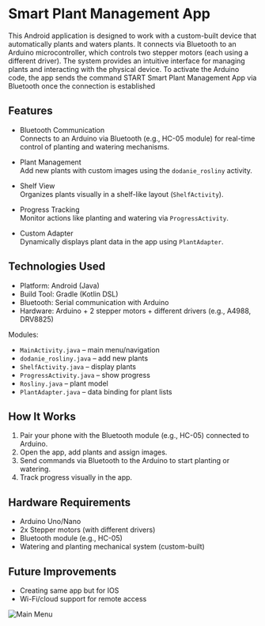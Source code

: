 # Smart Plant Management App

This Android application is designed to work with a custom-built device that automatically plants and waters plants. It connects via Bluetooth to an Arduino microcontroller, which controls two stepper motors (each using a different driver). The system provides an intuitive interface for managing plants and interacting with the physical device. To activate the Arduino code, the app sends the command START Smart Plant Management App via Bluetooth once the connection is established

## Features

- Bluetooth Communication  
  Connects to an Arduino via Bluetooth (e.g., HC-05 module) for real-time control of planting and watering mechanisms.

- Plant Management  
  Add new plants with custom images using the `dodanie_rosliny` activity.

- Shelf View  
  Organizes plants visually in a shelf-like layout (`ShelfActivity`).

- Progress Tracking  
  Monitor actions like planting and watering via `ProgressActivity`.

- Custom Adapter  
  Dynamically displays plant data in the app using `PlantAdapter`.

## Technologies Used

- Platform: Android (Java)  
- Build Tool: Gradle (Kotlin DSL)  
- Bluetooth: Serial communication with Arduino  
- Hardware: Arduino + 2 stepper motors + different drivers (e.g., A4988, DRV8825)

Modules:
- `MainActivity.java` – main menu/navigation
- `dodanie_rosliny.java` – add new plants
- `ShelfActivity.java` – display plants
- `ProgressActivity.java` – show progress
- `Rosliny.java` – plant model
- `PlantAdapter.java` – data binding for plant lists

## How It Works

1. Pair your phone with the Bluetooth module (e.g., HC-05) connected to Arduino.  
2. Open the app, add plants and assign images.  
3. Send commands via Bluetooth to the Arduino to start planting or watering.  
4. Track progress visually in the app.

## Hardware Requirements

- Arduino Uno/Nano  
- 2x Stepper motors (with different drivers)  
- Bluetooth module (e.g., HC-05)  
- Watering and planting mechanical system (custom-built)

## Future Improvements

- Creating same app but for IOS
- Wi-Fi/cloud support for remote access

![Main Menu](https://github.com/user-attachments/assets/015ceb11-860c-4ab5-872f-6e09d5dd3987)

